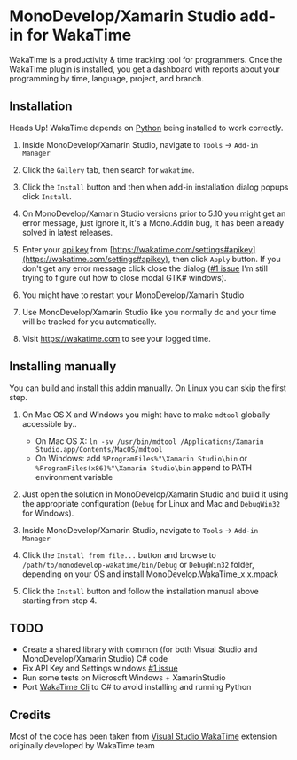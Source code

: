 MonoDevelop/Xamarin Studio add-in for WakaTime
==============================================

WakaTime is a productivity & time tracking tool for programmers. Once the WakaTime plugin is installed, you get a dashboard with reports about your programming by time, language, project, and branch.

Installation
------------

Heads Up! WakaTime depends on [Python](http://www.python.org/getit/) being installed to work correctly.

1. Inside MonoDevelop/Xamarin Studio, navigate to `Tools` -> `Add-in Manager`

2. Click the `Gallery` tab, then search for `wakatime`.

3. Click the `Install` button and then when add-in installation dialog popups click `Install`.

4. On MonoDevelop/Xamarin Studio versions prior to 5.10 you might get an error message, just ignore it, it's a Mono.Addin bug, it has been already solved in latest releases.

5. Enter your [api key](https://wakatime.com/settings#apikey) from [https://wakatime.com/settings#apikey](https://wakatime.com/settings#apikey), then click `Apply` button. If you don't get any error message click close the dialog ([#1 issue](https://github.com/salaros/monodevelop-wakatime/issues/1) I'm still trying to figure out how to close modal GTK# windows).

6. You might have to restart your MonoDevelop/Xamarin Studio

7. Use MonoDevelop/Xamarin Studio like you normally do and your time will be tracked for you automatically.

8. Visit https://wakatime.com to see your logged time.

Installing manually
------------
You can build and install this addin manually. On Linux you can skip the first step.

1. On Mac OS X and Windows you might have to make `mdtool` globally accessible by..
    * On Mac OS X: `ln -sv /usr/bin/mdtool /Applications/Xamarin Studio.app/Contents/MacOS/mdtool`
    * On Windows: add `%ProgramFiles%"\Xamarin Studio\bin` or `%ProgramFiles(x86)%"\Xamarin Studio\bin` append to PATH environment variable

2. Just open the solution in MonoDevelop/Xamarin Studio and build it using the appropriate configuration (`Debug` for Linux and Mac and `DebugWin32` for Windows).
 
3. Inside MonoDevelop/Xamarin Studio, navigate to `Tools` -> `Add-in Manager`

4. Click the `Install from file...` button and browse to `/path/to/monodevelop-wakatime/bin/Debug` or `DebugWin32` folder, depending on your OS and install MonoDevelop.WakaTime_x.x.mpack

5. Click the `Install` button and follow the installation manual above starting from step 4.

TODO
----
 * Create a shared library with common (for both Visual Studio and MonoDevelop/Xamarin Studio) C# code
 * Fix API Key and Settings windows [#1 issue](https://github.com/salaros/monodevelop-wakatime/issues/1)
 * Run some tests on Microsoft Windows + XamarinStudio
 * Port [WakaTime Cli](https://github.com/wakatime/wakatime) to C# to avoid installing and running Python

Credits
-------

Most of the code has been taken from [Visual Studio WakaTime](https://github.com/wakatime/visualstudio-wakatime) extension originally developed by WakaTime team
